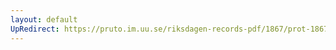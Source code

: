 ```yaml
---
layout: default
UpRedirect: https://pruto.im.uu.se/riksdagen-records-pdf/1867/prot-1867--ak--515/prot-1867--ak--515_003.pdf
---
```


